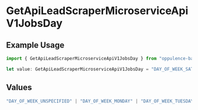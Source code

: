 # GetApiLeadScraperMicroserviceApiV1JobsDay

## Example Usage

```typescript
import { GetApiLeadScraperMicroserviceApiV1JobsDay } from "oppulence-backend-sdk/models/operations";

let value: GetApiLeadScraperMicroserviceApiV1JobsDay = "DAY_OF_WEEK_SATURDAY";
```

## Values

```typescript
"DAY_OF_WEEK_UNSPECIFIED" | "DAY_OF_WEEK_MONDAY" | "DAY_OF_WEEK_TUESDAY" | "DAY_OF_WEEK_WEDNESDAY" | "DAY_OF_WEEK_THURSDAY" | "DAY_OF_WEEK_FRIDAY" | "DAY_OF_WEEK_SATURDAY" | "DAY_OF_WEEK_SUNDAY"
```